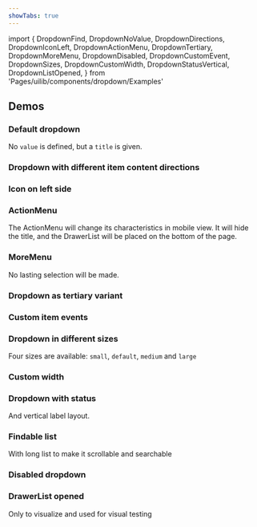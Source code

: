 ```yaml
---
showTabs: true
---
```


import {
DropdownFind,
DropdownNoValue,
DropdownDirections,
DropdownIconLeft,
DropdownActionMenu,
DropdownTertiary,
DropdownMoreMenu,
DropdownDisabled,
DropdownCustomEvent,
DropdownSizes,
DropdownCustomWidth,
DropdownStatusVertical,
DropdownListOpened,
} from 'Pages/uilib/components/dropdown/Examples'

## Demos

### Default dropdown

No `value` is defined, but a `title` is given.

<DropdownNoValue />

### Dropdown with different item content directions

<DropdownDirections />

### Icon on left side

<DropdownIconLeft />

### ActionMenu

The ActionMenu will change its characteristics in mobile view. It will hide the title, and the DrawerList will be placed on the bottom of the page.

<DropdownActionMenu />

### MoreMenu

No lasting selection will be made.

<DropdownMoreMenu />

### Dropdown as tertiary variant

<DropdownTertiary />

### Custom item events

<DropdownCustomEvent />

### Dropdown in different sizes

Four sizes are available: `small`, `default`, `medium` and `large`

<DropdownSizes />

### Custom width

<DropdownCustomWidth />

### Dropdown with status

And vertical label layout.

<DropdownStatusVertical />

### Findable list

With long list to make it scrollable and searchable

<DropdownFind />

### Disabled dropdown

<DropdownDisabled />

### DrawerList opened

Only to visualize and used for visual testing

<DropdownListOpened />
